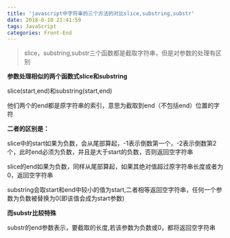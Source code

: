 ```yaml
---
title: 'javascript中字符串的三个方法的对比slice,substring,substr'
date: 2018-6-10 21:41:59
tags: JavaScript
categories: Front-End
---
```


> slice，substring,substr三个函数都是截取字符串，但是对参数的处理有区别

**参数处理相似的两个函数式slice和substring**

slice(start,end)和substring(start,end)

他们两个的end都是原字符串的索引，意思为截取到end（不包括end）位置的字符

**二者的区别是：**

slice中的start如果为负数，会从尾部算起，-1表示倒数第一个，-2表示倒数第2个，此时end必须为负数，并且是大于start的负数，否则返回空字符串

slice的end如果为负数，同样从尾部算起，如果其绝对值超过原字符串长度或者为0，返回空字符串



substring会取start和end中较小的值为start,二者相等返回空字符串，任何一个参数为负数被替换为0(即该值会成为start参数)



**而substr比较特殊**

substr的end参数表示，要截取的长度,若该参数为负数或0，都将返回空字符串
